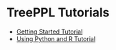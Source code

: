 # TreePPL Tutorials

- [Getting Started Tutorial](Tutorials/getting-started)
- [Using Python and R Tutorial](Tutorials/interface)